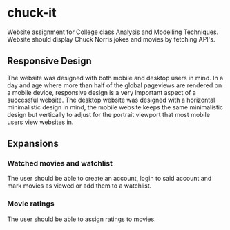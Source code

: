 # chuck-it

Website assignment for College class Analysis and Modelling Techniques. Website should display Chuck Norris jokes and
movies by fetching API's.

## Responsive Design

The website was designed with both mobile and desktop users in mind. In a day and age where more than half of the global
pageviews are rendered on a mobile device, responsive design is a very important aspect of a successful website.
The desktop website was designed with a horizontal minimalistic design in mind, the mobile website keeps the same
minimalistic design but vertically to adjust for the portrait viewport that most mobile users view websites in.

## Expansions

### Watched movies and watchlist

The user should be able to create an account, login to said account and mark movies as viewed or add them to a watchlist.

### Movie ratings

The user should be able to assign ratings to movies.


